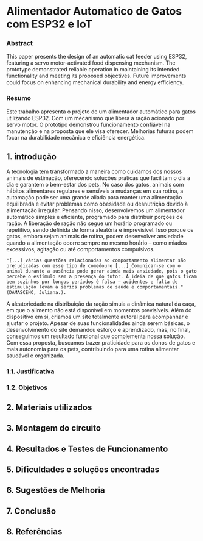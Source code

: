 # Alimentador Automatico de Gatos com ESP32 e IoT

### Abstract
This paper presents the design of an automatic cat feeder using ESP32, featuring a servo motor-activated food dispensing mechanism. The prototype demonstrated reliable operation in maintaining its intended functionality and meeting its proposed objectives. Future improvements could focus on enhancing mechanical durability and energy efficiency. 

### Resumo
Este trabalho apresenta o projeto de um alimentador automático para gatos utilizando ESP32. Com um mecanismo que libera a ração acionado por servo motor. O protótipo demonstrou funcionamento confiável na manutenção e na proposta que ele visa oferecer. Melhorias futuras podem focar na durabilidade mecânica e eficiência energética. 

## 1. introdução
A tecnologia tem transformado a maneira como cuidamos dos nossos animais de estimação, oferecendo soluções práticas que facilitam o dia a dia e garantem o bem-estar dos pets. No caso dos gatos, animais com hábitos alimentares regulares e sensíveis a mudanças em sua rotina, a automação pode ser uma grande aliada para manter uma alimentação equilibrada e evitar problemas como obesidade ou desnutrição devido à alimentação irregular.
Pensando nisso, desenvolvemos um alimentador automático simples e eficiente, programado para distribuir porções de ração. A liberação de ração não segue um horário programado ou repetitivo, sendo definida de forma aleatória e imprevisível. Isso porque os gatos, embora sejam animais de rotina, podem desenvolver ansiedade quando a alimentação ocorre sempre no mesmo horário – como miados excessivos, agitação ou até comportamentos compulsivos.
    
    "[...] várias questões relacionadas ao comportamento alimentar são prejudicadas com esse tipo de comedouro [...] Comunicar-se com o animal durante a ausência pode gerar ainda mais ansiedade, pois o gato percebe o estímulo sem a presença do tutor. A ideia de que gatos ficam bem sozinhos por longos períodos é falsa – acidentes e falta de estimulação levam a sérios problemas de saúde e comportamentais."
    (DAMASCENO, Juliana.).
A aleatoriedade na distribuição da ração simula a dinâmica natural da caça, em que o alimento não está disponível em momentos previsíveis. Além do dispositivo em si, criamos um site totalmente autoral para acompanhar e ajustar o projeto. Apesar de suas funcionalidades ainda serem básicas, o desenvolvimento do site demandou esforço e aprendizado, mas, no final, conseguimos um resultado funcional que complementa nossa solução.
Com essa proposta, buscamos trazer praticidade para os donos de gatos e mais autonomia para os pets, contribuindo para uma rotina alimentar saudável e organizada.

### 1.1. Justificativa

### 1.2. Objetivos

## 2. Materiais utilizados

## 3. Montagem do circuito

## 4. Resultados e Testes de Funcionamento

## 5. Dificuldades e soluções encontradas

## 6. Sugestões de Melhoria

## 7. Conclusão

## 8. Referências
